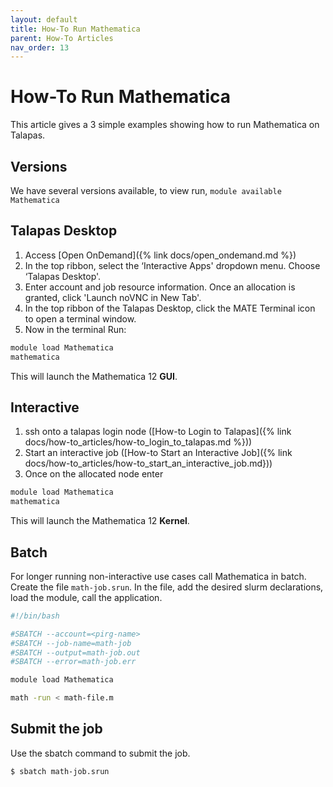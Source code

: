 ```yaml
---
layout: default
title: How-To Run Mathematica
parent: How-To Articles
nav_order: 13
---
```


# How-To Run Mathematica

This article gives a 3 simple examples showing how to run Mathematica on Talapas.

## Versions

We have several versions available, to view run, `module available Mathematica`

## Talapas Desktop

1. Access [Open OnDemand]({% link docs/open_ondemand.md %})
2. In the top ribbon, select the ‘Interactive Apps' dropdown menu. Choose ‘Talapas Desktop'.
3. Enter account and job resource information. Once an allocation is granted, click 'Launch noVNC in New Tab'.
4. In the top ribbon of the Talapas Desktop, click the MATE Terminal icon to open a terminal window.
5. Now in the terminal Run:

```bash
module load Mathematica
mathematica
```

This will launch the Mathematica 12 **GUI**.

## Interactive

1. ssh onto a talapas login node ([How-to Login to Talapas]({% link docs/how-to_articles/how-to_login_to_talapas.md %}))
2. Start an interactive job ([How-to Start an Interactive Job]({% link docs/how-to_articles/how-to_start_an_interactive_job.md}))
3. Once on the allocated node enter

```bash
module load Mathematica
mathematica
```

This will launch the Mathematica 12 **Kernel**.

## Batch

For longer running non-interactive use cases call Mathematica in batch. Create the file `math-job.srun`. In the file, add the desired slurm declarations, load the module, call the application.

```bash
#!/bin/bash

#SBATCH --account=<pirg-name>
#SBATCH --job-name=math-job
#SBATCH --output=math-job.out
#SBATCH --error=math-job.err

module load Mathematica

math -run < math-file.m
```

## Submit the job

Use the sbatch command to submit the job.

`$ sbatch math-job.srun`
